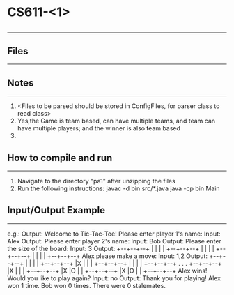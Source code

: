 # CS611-<1>
## <Board game of Tic-tac-toe and Order and Chaos>
---------------------------------------------------------------------------
<Renming Zhang>
<Student Email>
<U97677301>

## Files
---------------------------------------------------------------------------
<A brief description of each file and what it does>

## Notes
---------------------------------------------------------------------------
1. <Files to be parsed should be stored in ConfigFiles, for parser class to
   read class>
2. <Bonus Done>             Yes,the Game is team based, can have multiple teams, and team can have multiple players; and the winner is also team based
3. <Notes to grader>

## How to compile and run
---------------------------------------------------------------------------
1. Navigate to the directory "pa1" after unzipping the files
2. Run the following instructions:
   <Example below>
   javac -d bin src/*.java
   java -cp bin Main

## Input/Output Example
---------------------------------------------------------------------------
<Place here an example of how the program runs. Include both its
outputs and correctly formatted inputs. Please clearly mark the inputs.>
e.g.:
Output:
Welcome to Tic-Tac-Toe!
Please enter player 1's name:
Input: Alex
Output:
Please enter player 2's name:
Input: Bob
Output:
Please enter the size of the board:
Input: 3
Output:
+--+--+--+
|  |  |  |
+--+--+--+
|  |  |  |
+--+--+--+
|  |  |  |
+--+--+--+
Alex please make a move:
Input: 1,2
Output:
+--+--+--+
|  |  |  |
+--+--+--+
|X |  |  |
+--+--+--+
|  |  |  |
+--+--+--+
.
.
.
+--+--+--+
|X |  |  |
+--+--+--+
|X |O |  |
+--+--+--+
|X |O |  |
+--+--+--+
Alex wins! Would you like to play again?
Input: no
Output:
Thank you for playing!
Alex won 1 time.
Bob won 0 times.
There were 0 stalemates.